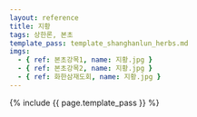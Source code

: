 ```yaml
---
layout: reference
title: 지황
tags: 상한론, 본초
template_pass: template_shanghanlun_herbs.md
imgs:
  - { ref: 본초강목1, name: 지황.jpg }
  - { ref: 본초강목2, name: 지황.jpg }
  - { ref: 화한삼재도회, name: 지황.jpg }
---
```


{% include {{ page.template_pass }} %}
